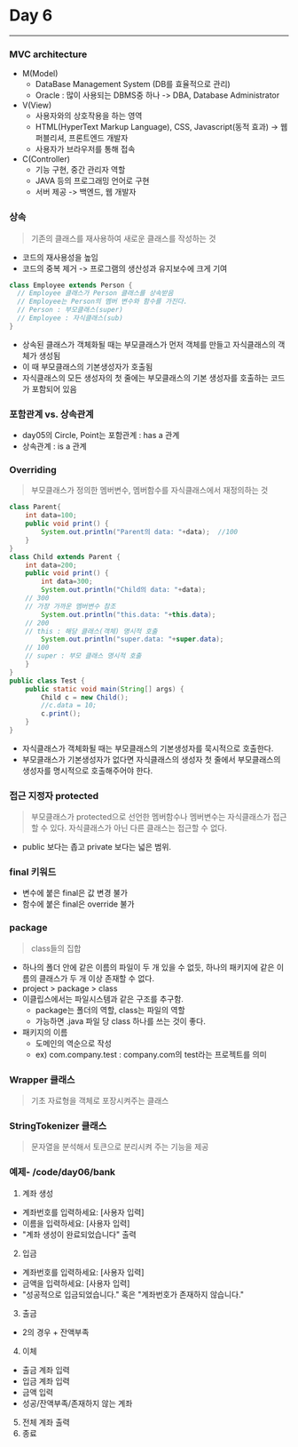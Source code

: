 # Day 6
***
### MVC architecture
- M(Model)
  - DataBase Management System (DB를 효율적으로 관리)
  - Oracle : 많이 사용되는 DBMS중 하나
  -> DBA, Database Administrator
- V(View)
  - 사용자와의 상호작용을 하는 영역
  - HTML(HyperText Markup Language), CSS, Javascript(동적 효과)
  -> 웹 퍼블리셔, 프론트엔드 개발자
  - 사용자가 브라우저를 통해 접속
- C(Controller)
  - 기능 구현, 중간 관리자 역할
  - JAVA 등의 프로그래밍 언어로 구현
  - 서버 제공
  -> 백엔드, 웹 개발자

### 상속
> 기존의 클래스를 재사용하여 새로운 클래스를 작성하는 것

- 코드의 재사용성을 높임
- 코드의 중복 제거 -> 프로그램의 생산성과 유지보수에 크게 기여

~~~JAVA
class Employee extends Person {
  // Employee 클래스가 Person 클래스를 상속받음
  // Employee는 Person의 멤버 변수와 함수를 가진다.
  // Person : 부모클래스(super)
  // Employee : 자식클래스(sub)
}
~~~
- 상속된 클래스가 객체화될 때는 부모클래스가 먼저 객체를 만들고 자식클래스의 객체가 생성됨
- 이 때 부모클래스의 기본생성자가 호출됨
- 자식클래스의 모든 생성자의 첫 줄에는 부모클래스의 기본 생성자를 호출하는 코드가 포함되어 있음

### 포함관계 vs. 상속관계
- day05의 Circle, Point는 포함관계 : has a 관계
- 상속관계 : is a 관계

### Overriding
> 부모클래스가 정의한 멤버변수, 멤버함수를 자식클래스에서 재정의하는 것

~~~JAVA
class Parent{
	int data=100;
	public void print() {
		System.out.println("Parent의 data: "+data);  //100
	}
}
class Child extends Parent {
	int data=200;
	public void print() {
		int data=300;
		System.out.println("Child의 data: "+data);		
    // 300
    // 가장 가까운 멤버변수 참조
		System.out.println("this.data: "+this.data);
    // 200
    // this : 해당 클래스(객체) 명시적 호출
		System.out.println("super.data: "+super.data);
    // 100
    // super : 부모 클래스 명시적 호출
	}
}
public class Test {
	public static void main(String[] args) {
		Child c = new Child();
		//c.data = 10;
		c.print();
	}
}
~~~
- 자식클래스가 객체화될 때는 부모클래스의 기본생성자를 묵시적으로 호출한다.
- 부모클래스가 기본생성자가 없다면 자식클래스의 생성자 첫 줄에서 부모클래스의 생성자를 명시적으로 호출해주어야 한다.

### 접근 지정자 protected
> 부모클래스가 protected으로 선언한 멤버함수나 멤버변수는 자식클래스가 접근할 수 있다. 자식클래스가 아닌 다른 클래스는 접근할 수 없다.

- public 보다는 좁고 private 보다는 넓은 범위.

### final 키워드
- 변수에 붙은 final은 값 변경 불가
- 함수에 붙은 final은 override 불가

### package
> class들의 집합

- 하나의 폴더 안에 같은 이름의 파일이 두 개 있을 수 없듯, 하나의 패키지에 같은 이름의 클래스가 두 개 이상 존재할 수 없다.
- project > package > class
- 이클립스에서는 파일시스템과 같은 구조를 추구함.
  - package는 폴더의 역할, class는 파일의 역할
  - 가능하면 .java 파일 당 class 하나를 쓰는 것이 좋다.
- 패키지의 이름
  - 도메인의 역순으로 작성
  - ex) com.company.test : company.com의 test라는 프로젝트를 의미

### Wrapper 클래스
> 기초 자료형을 객체로 포장시켜주는 클래스

### StringTokenizer 클래스
> 문자열을 분석해서 토큰으로 분리시켜 주는 기능을 제공

### 예제- /code/day06/bank
1. 계좌 생성
  - 계좌번호를 입력하세요: [사용자 입력]
  - 이름을 입력하세요: [사용자 입력]
  - "계좌 생성이 완료되었습니다" 출력
2. 입금
  - 계좌번호를 입력하세요: [사용자 입력]
  - 금액을 입력하세요: [사용자 입력]
  - "성공적으로 입금되었습니다." 혹은 "계좌번호가 존재하지 않습니다."
3. 출금
  - 2의 경우 + 잔액부족
4. 이체
  - 출금 계좌 입력
  - 입금 계좌 입력
  - 금액 입력
  - 성공/잔액부족/존재하지 않는 계좌
5. 전체 계좌 출력
0. 종료
